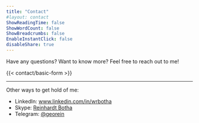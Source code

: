 ```yaml
---
title: "Contact"
#layout: contact
ShowReadingTime: false
ShowWordCount: false
ShowBreadcrumbs: false
EnableInstantClick: false
disableShare: true
---
```



Have any questions? Want to know more? Feel free to reach out to me!

{{< contact/basic-form >}}

---
Other ways to get hold of me:

* LinkedIn: www.linkedin.com/in/wrbotha
* Skype: [Reinhardt Botha](https://join.skype.com/invite/ynIbLLI57JWh)
* Telegram: [@georein](https://t.me/georein)
